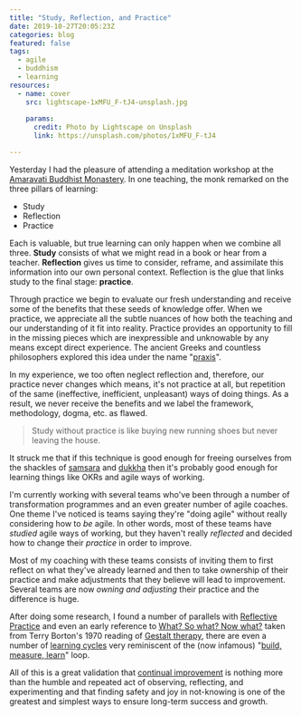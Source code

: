 ```yaml
---
title: "Study, Reflection, and Practice"
date: 2019-10-27T20:05:23Z
categories: blog  
featured: false
tags: 
  - agile
  - buddhism
  - learning
resources:
  - name: cover
    src: lightscape-1xMFU_F-tJ4-unsplash.jpg
    
    params:
      credit: Photo by Lightscape on Unsplash
      link: https://unsplash.com/photos/1xMFU_F-tJ4

---
```


Yesterday I had the pleasure of attending a meditation workshop at the [Amaravati Buddhist Monastery](https://www.amaravati.org/). In one teaching, the monk remarked on the three pillars of learning:

- Study
- Reflection
- Practice

Each is valuable, but true learning can only happen when we combine all three. **Study** consists of what we might read in a book or hear from a teacher. **Reflection** gives us time to consider, reframe, and assimilate this information into our own personal context. Reflection is the glue that links study to the final stage: **practice**. 

Through practice we begin to evaluate our fresh understanding and receive some of the benefits that these seeds of knowledge offer. When we practice, we appreciate all the subtle nuances of how both the teaching and our understanding of it fit into reality. Practice provides an opportunity to fill in the missing pieces which are inexpressible and unknowable by any  means except direct experience. The ancient Greeks and countless philosophers explored this idea under the name "[praxis](https://en.wikipedia.org/wiki/Praxis_(process))".

In my experience, we too often neglect reflection and, therefore, our practice never changes which means, it's not practice at all, but repetition of the same (ineffective, inefficient, unpleasant) ways of doing things. As a result, we never receive the benefits and we label the framework, methodology, dogma, etc. as flawed.

> Study without practice is like buying new running shoes but never leaving the house.
<!-- > Study without practice is like reading a travel guide but never leaving the house.-->

It struck me that if this technique is good enough for freeing ourselves from the shackles of [samsara](https://en.wikipedia.org/wiki/Saṃsāra) and [dukkha](https://en.wikipedia.org/wiki/Dukkha) then it's probably good enough for learning things like OKRs and agile ways of working.

I'm currently working with several teams who've been through a number of transformation programmes and an even greater number of  agile coaches. One  theme I've noticed is teams saying they're "doing agile" without really considering how to _be_ agile. In other words, most of these teams have _studied_ agile ways of working, but they haven't really _reflected_ and decided how to change their _practice_ in order to improve.  

Most of my coaching with these teams consists of inviting them to first reflect on what they've already learned and then to take ownership of their practice and make adjustments that they believe will lead to improvement. Several teams are now _owning and adjusting_ their practice and the difference is huge.

After doing some research, I found a number of parallels with [Reflective Practice](https://en.wikipedia.org/wiki/Reflective_practice) and even an early reference to [What? So what? Now what?](/blog/what-so-what-now-what) taken from Terry Borton's 1970 reading of [Gestalt therapy](https://en.wikipedia.org/wiki/Gestalt_therapy), there are even a number of [learning cycles](https://en.wikipedia.org/wiki/Learning_cycle) very reminiscent of the (now infamous) "[build, measure, learn](https://en.wikipedia.org/wiki/Lean_startup#Build-Measure-Learn)" loop.

All of this is a great validation that [continual improvement](https://en.wikipedia.org/wiki/Continual_improvement_process) is nothing more than the humble and repeated act of observing, reflecting, and experimenting and that finding safety and joy in not-knowing is one of the greatest and simplest ways to ensure long-term success and growth.
